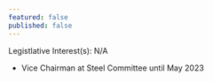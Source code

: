 ```yaml
---
featured: false
published: false
---
```

Legistlative Interest(s): N/A

* Vice Chairman at Steel Committee until May 2023